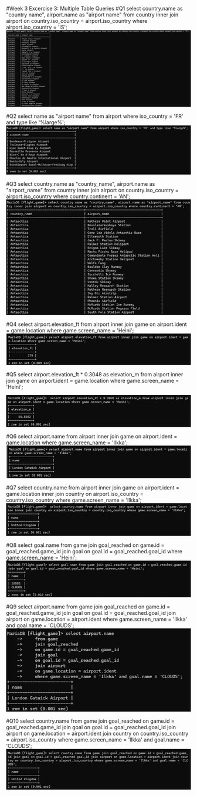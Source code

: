 #Week 3 Excercise 3: Multiple Table Queries
#Q1
select country.name as "country name", airport.name as "airport name" from country inner join airport on country.iso_country = airport.iso_country where airport.iso_country = 'IS';
![screenshot](Screenshot_week3_q1.png)

#Q2
select name as "airport name" from airport where iso_country = 'FR' and type like '%large%';
![screenshot](Screenshot_week3_q2.png)

#Q3
 select country.name as "country_name", airport.name as "airport_name" from country inner join airport on country.iso_country = airport.iso_country where country.continent = 'AN';
![screenshot](Screenshot_week3_q3.png)

#Q4
select airport.elevation_ft from airport inner join game on airport.ident = game.location where game.screen_name = 'Heini';
![screenshot](Screenshot_week3_q4.png)

#Q5
select airport.elevation_ft * 0.3048 as elevation_m from airport inner join game on airport.ident = game.location where game.screen_name = 'Heini';

![screenshot](Screenshot_week3_q5.png)

#Q6
select airport.name from airport inner join game on airport.ident = game.location where game.screen_name = 'Ilkka';
![screenshot](Screenshot_week3_q6.png)

#Q7
 select country.name from airport inner join game on airport.ident = game.location inner join country on airport.iso_country = country.iso_country where game.screen_name = 'Ilkka';
![screenshot](Screenshot_week3_q7.png)

#Q8
select goal.name from game join goal_reached on game.id = goal_reached.game_id join goal on goal.id = goal_reached.goal_id where game.screen_name = 'Heini';
![screenshot](Screenshot_week3_q8.png)

#Q9
select airport.name
    from game
    join goal_reached
    on game.id = goal_reached.game_id
    join goal
    on goal.id = goal_reached.goal_id
    join airport
    on game.location = airport.ident
    where game.screen_name = 'Ilkka' and goal.name = 'CLOUDS';
![screenshot](Screenshot_week3_q9.png)

#Q10
select country.name from game join goal_reached on game.id = goal_reached.game_id join goal on goal.id = goal_reached.goal_id join airport on game.location = airport.ident join country on country.iso_country = airport.iso_country where game.screen_name = 'Ilkka' and goal.name = 'CLOUDS';
![screenshot](Screenshot_week3_q10.png)
